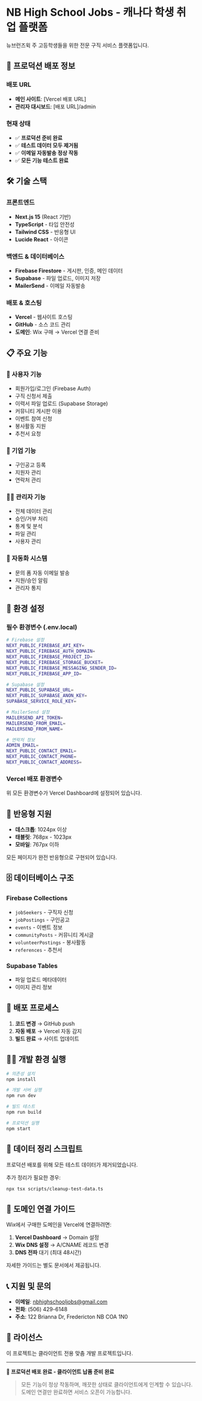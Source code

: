 # NB High School Jobs - 캐나다 학생 취업 플랫폼

뉴브런즈윅 주 고등학생들을 위한 전문 구직 서비스 플랫폼입니다.

## 🚀 프로덕션 배포 정보

### **배포 URL**
- **메인 사이트**: [Vercel 배포 URL]
- **관리자 대시보드**: [배포 URL]/admin

### **현재 상태**
- ✅ **프로덕션 준비 완료**
- ✅ **테스트 데이터 모두 제거됨**
- ✅ **이메일 자동발송 정상 작동**
- ✅ **모든 기능 테스트 완료**

## 🛠️ 기술 스택

### **프론트엔드**
- **Next.js 15** (React 기반)
- **TypeScript** - 타입 안전성
- **Tailwind CSS** - 반응형 UI
- **Lucide React** - 아이콘

### **백엔드 & 데이터베이스**
- **Firebase Firestore** - 게시판, 인증, 메인 데이터
- **Supabase** - 파일 업로드, 이미지 저장
- **MailerSend** - 이메일 자동발송

### **배포 & 호스팅**
- **Vercel** - 웹사이트 호스팅
- **GitHub** - 소스 코드 관리
- **도메인**: Wix 구매 → Vercel 연결 준비

## 📋 주요 기능

### **👥 사용자 기능**
- 회원가입/로그인 (Firebase Auth)
- 구직 신청서 제출
- 이력서 파일 업로드 (Supabase Storage)
- 커뮤니티 게시판 이용
- 이벤트 참여 신청
- 봉사활동 지원
- 추천서 요청

### **🏢 기업 기능**
- 구인공고 등록
- 지원자 관리
- 연락처 관리

### **👨‍💼 관리자 기능**
- 전체 데이터 관리
- 승인/거부 처리
- 통계 및 분석
- 파일 관리
- 사용자 관리

### **📧 자동화 시스템**
- 문의 폼 자동 이메일 발송
- 지원/승인 알림
- 관리자 통지

## 🔧 환경 설정

### **필수 환경변수 (.env.local)**
```bash
# Firebase 설정
NEXT_PUBLIC_FIREBASE_API_KEY=
NEXT_PUBLIC_FIREBASE_AUTH_DOMAIN=
NEXT_PUBLIC_FIREBASE_PROJECT_ID=
NEXT_PUBLIC_FIREBASE_STORAGE_BUCKET=
NEXT_PUBLIC_FIREBASE_MESSAGING_SENDER_ID=
NEXT_PUBLIC_FIREBASE_APP_ID=

# Supabase 설정
NEXT_PUBLIC_SUPABASE_URL=
NEXT_PUBLIC_SUPABASE_ANON_KEY=
SUPABASE_SERVICE_ROLE_KEY=

# MailerSend 설정
MAILERSEND_API_TOKEN=
MAILERSEND_FROM_EMAIL=
MAILERSEND_FROM_NAME=

# 연락처 정보
ADMIN_EMAIL=
NEXT_PUBLIC_CONTACT_EMAIL=
NEXT_PUBLIC_CONTACT_PHONE=
NEXT_PUBLIC_CONTACT_ADDRESS=
```

### **Vercel 배포 환경변수**
위 모든 환경변수가 Vercel Dashboard에 설정되어 있습니다.

## 📱 반응형 지원

- **데스크톱**: 1024px 이상
- **태블릿**: 768px - 1023px  
- **모바일**: 767px 이하

모든 페이지가 완전 반응형으로 구현되어 있습니다.

## 🗄️ 데이터베이스 구조

### **Firebase Collections**
- `jobSeekers` - 구직자 신청
- `jobPostings` - 구인공고
- `events` - 이벤트 정보
- `communityPosts` - 커뮤니티 게시글
- `volunteerPostings` - 봉사활동
- `references` - 추천서

### **Supabase Tables**
- 파일 업로드 메타데이터
- 이미지 관리 정보

## 🚀 배포 프로세스

1. **코드 변경** → GitHub push
2. **자동 배포** → Vercel 자동 감지
3. **빌드 완료** → 사이트 업데이트

## 👨‍💻 개발 환경 실행

```bash
# 의존성 설치
npm install

# 개발 서버 실행
npm run dev

# 빌드 테스트
npm run build

# 프로덕션 실행
npm start
```

## 🧹 데이터 정리 스크립트

프로덕션 배포를 위해 모든 테스트 데이터가 제거되었습니다.

추가 정리가 필요한 경우:
```bash
npx tsx scripts/cleanup-test-data.ts
```

## 🔗 도메인 연결 가이드

Wix에서 구매한 도메인을 Vercel에 연결하려면:

1. **Vercel Dashboard** → Domain 설정
2. **Wix DNS 설정** → A/CNAME 레코드 변경
3. **DNS 전파** 대기 (최대 48시간)

자세한 가이드는 별도 문서에서 제공됩니다.

## 📞 지원 및 문의

- **이메일**: nbhighschooljobs@gmail.com
- **전화**: (506) 429-6148
- **주소**: 122 Brianna Dr, Fredericton NB COA 1N0

## 📄 라이선스

이 프로젝트는 클라이언트 전용 맞춤 개발 프로젝트입니다.

---

**🎉 프로덕션 배포 완료 - 클라이언트 납품 준비 완료**

> 모든 기능이 정상 작동하며, 깨끗한 상태로 클라이언트에게 인계할 수 있습니다.
> 도메인 연결만 완료하면 서비스 오픈이 가능합니다.
